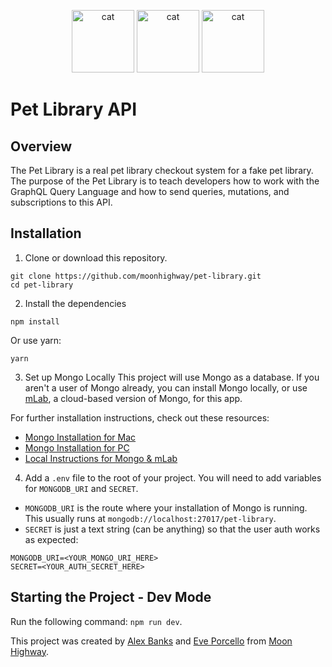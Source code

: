 <p align="center">
<img src="https://i.imgur.com/RJzoZMg.png" width="100" alt="cat"/>
<img src="https://i.imgur.com/RJzoZMg.png" width="100" alt="cat"/>
<img src="https://i.imgur.com/RJzoZMg.png" width="100" alt="cat"/>
</p>

# Pet Library API

## Overview

The Pet Library is a real pet library checkout system for a fake pet library. The purpose of the Pet Library is to teach developers how to work with the GraphQL Query Language and how to send queries, mutations, and subscriptions to this API.

## Installation

1. Clone or download this repository.

```
git clone https://github.com/moonhighway/pet-library.git
cd pet-library
```

2. Install the dependencies

```
npm install
```

Or use yarn:

```
yarn
```

3. Set up Mongo Locally
   This project will use Mongo as a database. If you aren't a user of Mongo already, you can install Mongo locally, or use [mLab](https://mlab.com), a cloud-based version of Mongo, for this app.

For further installation instructions, check out these resources:

- [Mongo Installation for Mac](https://docs.mongodb.com/manual/tutorial/install-mongodb-on-os-x/)
- [Mongo Installation for PC](https://docs.mongodb.com/manual/tutorial/install-mongodb-on-windows/)
- [Local Instructions for Mongo & mLab](https://gist.github.com/eveporcello/e80a90f39de3b63a9c20136536f477df)

4. Add a `.env` file to the root of your project. You will need to add variables for `MONGODB_URI` and `SECRET`.

- `MONGODB_URI` is the route where your installation of Mongo is running. This usually runs at `mongodb://localhost:27017/pet-library`.
- `SECRET` is just a text string (can be anything) so that the user auth works as expected:

```
MONGODB_URI=<YOUR_MONGO_URI_HERE>
SECRET=<YOUR_AUTH_SECRET_HERE>
```

## Starting the Project - Dev Mode

Run the following command: `npm run dev`.

This project was created by [Alex Banks](http://twitter.com/moontahoe) and
[Eve Porcello](http://twitter.com/eveporcello) from
[Moon Highway](https://www.moonhighway.com).
